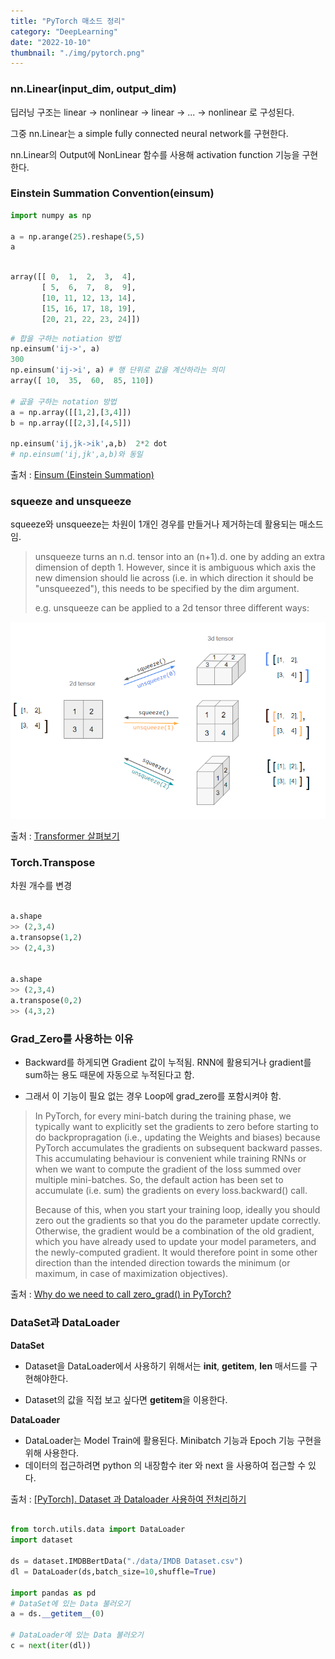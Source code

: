 ```yaml
---
title: "PyTorch 매소드 정리"
category: "DeepLearning"
date: "2022-10-10"
thumbnail: "./img/pytorch.png"
---
```


### nn.Linear(input_dim, output_dim)

딥러닝 구조는 linear -> nonlinear -> linear -> ... -> nonlinear 로 구성된다.

그중 nn.Linear는 a simple fully connected neural network를 구현한다.

nn.Linear의 Output에 NonLinear 함수를 사용해 activation function 기능을 구현한다.

### Einstein Summation Convention(einsum)

```python
import numpy as np

a = np.arange(25).reshape(5,5)
a
```

```python

array([[ 0,  1,  2,  3,  4],
       [ 5,  6,  7,  8,  9],
       [10, 11, 12, 13, 14],
       [15, 16, 17, 18, 19],
       [20, 21, 22, 23, 24]])
```

```python
# 합을 구하는 notiation 방법
np.einsum('ij->', a)
300
np.einsum('ij->i', a) # 행 단위로 값을 계산하라는 의미
array([ 10,  35,  60,  85, 110])

# 곲을 구하는 notation 방법
a = np.array([[1,2],[3,4]])
b = np.array([[2,3],[4,5]])

np.einsum('ij,jk->ik',a,b)  2*2 dot
# np.einsum('ij,jk',a,b)와 동일

```

출처 : <a href = 'https://zmade.tistory.com/48'>Einsum (Einstein Summation) </a>

### squeeze and unsqueeze

squeeze와 unsqueeze는 차원이 1개인 경우를 만들거나 제거하는데 활용되는 매소드임.

> unsqueeze turns an n.d. tensor into an (n+1).d. one by adding an extra dimension of depth 1. However, since it is ambiguous which axis the new dimension should lie across (i.e. in which direction it should be "unsqueezed"), this needs to be specified by the dim argument.
>
> e.g. unsqueeze can be applied to a 2d tensor three different ways:

<img alt='img8' src='./img/img8.png' style="width : 600px">

출처 : <a href = 'https://stackoverflow.com/questions/57237352/what-does-unsqueeze-do-in-pytorch'> Transformer 살펴보기 </a>

### Torch.Transpose

차원 개수를 변경

```python

a.shape
>> (2,3,4)
a.transopse(1,2)
>> (2,4,3)


a.shape
>> (2,3,4)
a.transpose(0,2)
>> (4,3,2)
```

### Grad_Zero를 사용하는 이유

- Backward를 하게되면 Gradient 값이 누적됨. RNN에 활용되거나 gradient를 sum하는 용도 때문에 자동으로 누적된다고 함.

- 그래서 이 기능이 필요 없는 경우 Loop에 grad_zero를 포함시켜야 함.

> In PyTorch, for every mini-batch during the training phase, we typically want to explicitly set the gradients to zero before starting to do backpropragation (i.e., updating the Weights and biases) because PyTorch accumulates the gradients on subsequent backward passes. This accumulating behaviour is convenient while training RNNs or when we want to compute the gradient of the loss summed over multiple mini-batches. So, the default action has been set to accumulate (i.e. sum) the gradients on every loss.backward() call.
>
> Because of this, when you start your training loop, ideally you should zero out the gradients so that you do the parameter update correctly. Otherwise, the gradient would be a combination of the old gradient, which you have already used to update your model parameters, and the newly-computed gradient. It would therefore point in some other direction than the intended direction towards the minimum (or maximum, in case of maximization objectives).

출처 : <a href = 'https://stackoverflow.com/questions/48001598/why-do-we-need-to-call-zero-grad-in-pytorch'> Why do we need to call zero_grad() in PyTorch? </a>

### DataSet과 DataLoader

**DataSet**

- Dataset을 DataLoader에서 사용하기 위해서는 **init**, **getitem**, **len** 매서드를 구현해야한다.

- Dataset의 값을 직접 보고 싶다면 **getitem**을 이용한다.

**DataLoader**

- DataLoader는 Model Train에 활용된다. Minibatch 기능과 Epoch 기능 구현을 위해 사용한다.
- 데이터의 접근하려면 python 의 내장함수 iter 와 next 을 사용하여 접근할 수 있다.

출처 : <a href = 'https://acdongpgm.tistory.com/233'> [PyTorch]. Dataset 과 Dataloader 사용하여 전처리하기 </a>

```python

from torch.utils.data import DataLoader
import dataset

ds = dataset.IMDBBertData("./data/IMDB Dataset.csv")
dl = DataLoader(ds,batch_size=10,shuffle=True)

import pandas as pd
# DataSet에 있는 Data 불러오기
a = ds.__getitem__(0)

# DataLoader에 있는 Data 불러오기
c = next(iter(dl))

```
